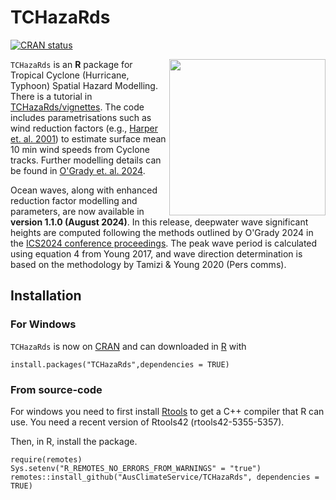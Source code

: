 # TCHazaRds 

[![CRAN
status](https://www.r-pkg.org/badges/version/TCHazaRds)](https://cran.r-project.org/package=TCHazaRds)

<img align="right" width="250" src="TCHazaRd_logo.png">

`TCHazaRds` is an **R** package for Tropical Cyclone (Hurricane, Typhoon) Spatial Hazard Modelling. There is a tutorial in [TCHazaRds/vignettes](https://htmlpreview.github.io/?https://github.com/AusClimateService/TCHazaRds/blob/main/vignettes/Introduction_to_TCHazaRds.html). The code includes parametrisations such as wind reduction factors (e.g., [Harper et. al. 2001](https://data.longpaddock.qld.gov.au/static/publications/vulnerability-to-cyclones/stage1.pdf)) to estimate surface mean 10 min wind speeds from Cyclone tracks. Further modelling details can be found in [O'Grady et. al. 2024](https://doi.org/10.1175/MWR-D-23-0063.1).  

Ocean waves, along with enhanced reduction factor modelling and parameters, are now available in **version 1.1.0 (August 2024)**. In this release, deepwater wave significant heights are computed following the methods outlined by O'Grady 2024 in the [ICS2024 conference proceedings](https://bioone.org/journals/journal-of-coastal-research/volume-113/issue-sp1/JCR-SI113-194.1/A-Parametric-Model-of-Tropical-Cyclone-Wave-Fields/10.2112/JCR-SI113-194.1.full). The peak wave period is calculated using equation 4 from Young 2017, and wave direction determination is based on the methodology by Tamizi & Young 2020 (Pers comms).

## Installation

### For Windows
`TCHazaRds` is now on [CRAN](https://cran.r-project.org/package=TCHazaRds) and can downloaded in [R](https://www.r-project.org/) with

```
install.packages("TCHazaRds",dependencies = TRUE)
```

### From source-code

For windows you need to first install [Rtools](https://cran.r-project.org/bin/windows/Rtools/) to get a C++ compiler that R can use. You need a recent version of Rtools42 (rtools42-5355-5357).

Then, in R, install the package.

```
require(remotes)
Sys.setenv("R_REMOTES_NO_ERRORS_FROM_WARNINGS" = "true")
remotes::install_github("AusClimateService/TCHazaRds", dependencies = TRUE)
```
